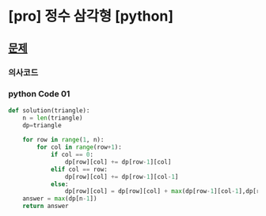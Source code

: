 # [pro] 정수 삼각형 [python] 

## [문제](https://programmers.co.kr/learn/courses/30/lessons/43105)

### 의사코드 

### python Code 01
```py
def solution(triangle):
    n = len(triangle)
    dp=triangle
    
    for row in range(1, n):
        for col in range(row+1):
            if col == 0:
                dp[row][col] += dp[row-1][col]
            elif col == row:
                dp[row][col] += dp[row-1][col-1]
            else:
                dp[row][col] = dp[row][col] + max(dp[row-1][col-1],dp[row-1][col])
    answer = max(dp[n-1])
    return answer
```
